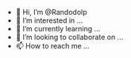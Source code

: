 - 👋 Hi, I’m @Randodolp
- 👀 I’m interested in ...
- 🌱 I’m currently learning ...
- 💞️ I’m looking to collaborate on ...
- 📫 How to reach me ...

<!---
Randodolp/Randodolp is a ✨ special ✨ repository because its `README.md` (this file) appears on your GitHub profile.
You can click the Preview link to take a look at your changes.
--->
